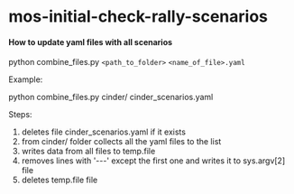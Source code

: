 # mos-initial-check-rally-scenarios

#### How to update yaml files with all scenarios

python combine_files.py `<path_to_folder>` `<name_of_file>.yaml`

Example:

python combine_files.py cinder/ cinder_scenarios.yaml

Steps:

1. deletes file cinder_scenarios.yaml if it exists
2. from cinder/ folder collects all the yaml files to the list
3. writes data from all files to temp.file
4. removes lines with '---' except the first one and writes it to sys.argv[2] file
5. deletes temp.file file



